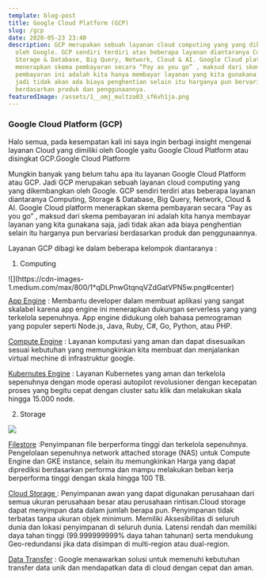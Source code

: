 ```yaml
---
template: blog-post
title: Google Cloud Platform (GCP)
slug: /gcp
date: 2020-05-23 23:40
description: GCP merupakan sebuah layanan cloud computing yang yang dikembangkan
  oleh Google. GCP sendiri terdiri atas beberapa layanan diantaranya Computing,
  Storage & Database, Big Query, Network, Cloud & AI. Google Cloud platform
  menerapkan skema pembayaran secara “Pay as you go” , maksud dari skema
  pembayaran ini adalah kita hanya membayar layanan yang kita gunakana saja,
  jadi tidak akan ada biaya penghentian selain itu harganya pun bervariasi
  berdasarkan produk dan penggunaannya.
featuredImage: /assets/1__omj_multza03_sf6vh1ja.png
---
```

<!--StartFragment-->

### Google Cloud Platform (GCP)

Halo semua, pada kesempatan kali ini saya ingin berbagi insight mengenai layanan Cloud yang dimiliki oleh Google yaitu Google Cloud Platform atau disingkat GCP.Google Cloud Platform

Mungkin banyak yang belum tahu apa itu layanan Google Cloud Platform atau GCP. Jadi GCP merupakan sebuah layanan cloud computing yang yang dikembangkan oleh Google. GCP sendiri terdiri atas beberapa layanan diantaranya Computing, Storage & Database, Big Query, Network, Cloud & AI. Google Cloud platform menerapkan skema pembayaran secara “Pay as you go” , maksud dari skema pembayaran ini adalah kita hanya membayar layanan yang kita gunakana saja, jadi tidak akan ada biaya penghentian selain itu harganya pun bervariasi berdasarkan produk dan penggunaannya.

Layanan GCP dibagi ke dalam beberapa kelompok diantaranya :

1. Computing


<div style="float:left;margin:0 10px 10px 0" markdown="1">
![](https://cdn-images-1.medium.com/max/800/1*qDLPnwGtqnqVZdGatVPN5w.png#center)
</div>
 
[App Engine](https://cloud.google.com/appengine) : Membantu developer dalam membuat aplikasi yang sangat skalabel karena app engine ini menerapkan dukungan serverless yang yang terkelola sepenuhnya. App engine didukung oleh bahasa pemrograman yang populer seperti Node.js, Java, Ruby, C#, Go, Python, atau PHP.

[Compute Engine](https://cloud.google.com/compute) : Layanan komputasi yang aman dan dapat disesuaikan sesuai kebutuhan yang memungkinkan kita membuat dan menjalankan virtual mechine di infrastruktur google.

[Kubernutes Engine](https://cloud.google.com/kubernetes-engine) : Layanan Kubernetes yang aman dan terkelola sepenuhnya dengan mode operasi autopilot revolusioner dengan kecepatan proses yang begitu cepat dengan cluster satu klik dan melakukan skala hingga 15.000 node.

2. Storage



![](https://cdn-images-1.medium.com/max/800/1*3qOtEYPDQFBK7G5eX-dmAg.png)

[Filestore](https://cloud.google.com/filestore) :Penyimpanan file berperforma tinggi dan terkelola sepenuhnya. Pengelolaan sepenuhnya network attached storage (NAS) untuk Compute Engine dan GKE instance, selain itu memungkinkan Harga yang dapat diprediksi berdasarkan performa dan mampu melakukan beban kerja berperforma tinggi dengan skala hingga 100 TB.

[Cloud Storage ](https://cloud.google.com/storage/): Penyimpanan awan yang dapat digunakan perusahaan dari semua ukuran perusahaan besar atau perusahaan rintisan.Cloud storage dapat menyimpan data dalam jumlah berapa pun. Penyimpanan tidak terbatas tanpa ukuran objek minimum. Memiliki Aksesibilitas di seluruh dunia dan lokasi penyimpanan di seluruh dunia. Latensi rendah dan memiliki daya tahan tinggi (99.999999999% daya tahan tahunan) serta mendukung Geo-redundansi jika data disimpan di multi-region atau dual-region.

[Data Transfer](https://cloud.google.com/products/data-transfer) : Google menawarkan solusi untuk memenuhi kebutuhan transfer data unik dan mendapatkan data di cloud dengan cepat dan aman.

<!--EndFragment-->